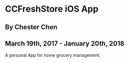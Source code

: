 # CCFreshStore iOS App

## By Chester Chen

## March 19th, 2017 - January 20th, 2018

A personal App for home grocery management.